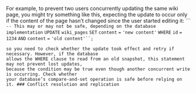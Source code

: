 For example, to prevent two users concurrently updating the same wiki page, you might try something
like this, expecting the update to occur only if the content of the page hasn’t changed since the
user started editing it: ```
`-- This may or may not be safe, depending on the database implementation`
`UPDATE` `wiki_pages` `SET` `content` `=` `'new content'`
  `WHERE` `id` `=` `1234` `AND` `content` `=` `'old content'``;`
``` If the content has changed and no longer matches 'old content', this update will have no effect,
so you need to check whether the update took effect and retry if necessary. However, if the database
allows the WHERE clause to read from an old snapshot, this statement may not prevent lost updates,
because the condition may be true even though another concurrent write is occurring. Check whether
your database’s compare-and-set operation is safe before relying on it. ### Conflict resolution and replication